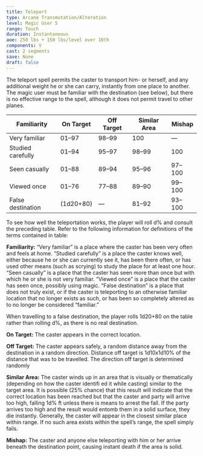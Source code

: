 ```yaml
---
title: Teleport
type: Arcane Transmutation/Alteration
level: Magic User 5
range: Touch
duration: Instantaneous
aoe: 250 lbs + 150 lbs/level over 10th
components: V
cast: 2 segments
save: None
draft: false
---
```


The teleport spell permits the caster to transport him- or herself, and any additional weight he or she can carry, instantly from one place to another. The magic user must be familiar with the destination (see below), but there is no effective range to the spell, although it does not permit travel to other planes.

| Familiarity       | On Target | Off Target | Similar Area | Mishap |
| ----------------- | --------- | ---------- | ------------ | ------ |
| Very familiar     | 01–97     | 98–99      | 100          | —      |
| Studied carefully | 01–94     | 95–97      | 98–99        | 100    |
| Seen casually     | 01–88     | 89–94      | 95–96        | 97–100 |
| Viewed once       | 01–76     | 77–88      | 89–90        | 99–100 |
| False destination | (1d20+80) | —          | 81–92        | 93–100 |

To see how well the teleportation works, the player will roll d% and consult the preceding table. Refer to the following information for definitions of the terms contained in table:

**Familiarity:** “Very familiar” is a place where the caster has been very often and feels at home. “Studied carefully” is a place the caster knows well, either because he or she can currently see it, has been there often, or has used other means (such as scrying) to study the place for at least one hour. “Seen casually” is a place that the caster has seen more than once but with which he or she is not very familiar. “Viewed once” is a place that the caster has seen once, possibly using magic. “False destination” is a place that does not truly exist, or if the caster is teleporting to an otherwise familiar location that no longer exists as such, or has been so completely altered as to no longer be considered “familiar.”

When travelling to a false destination, the player rolls 1d20+80 on the table rather than rolling d%, as there is no real destination.

**On Target:** The caster appears in the correct location.

**Off Target:** The caster appears safely, a random distance away from the destination in a random direction. Distance off target is 1d10x1d10% of the distance that was to be travelled. The direction off target is determined randomly

**Similar Area:** The caster winds up in an area that is visually or thematically (depending on how the caster identifi ed it while casting) similar to the target area. It is possible (25% chance) that this result will indicate that the correct location has been reached but that the caster and party will arrive too high, falling 1d% ft unless there is means to arrest the fall. If the party arrives too high and the result would entomb them in a solid surface, they die instantly. Generally, the caster will appear in the closest similar place within range. If no such area exists within the spell’s range, the spell simply fails.

**Mishap:** The caster and anyone else teleporting with him or her arrive beneath the destination point, causing instant death if the area is solid.
